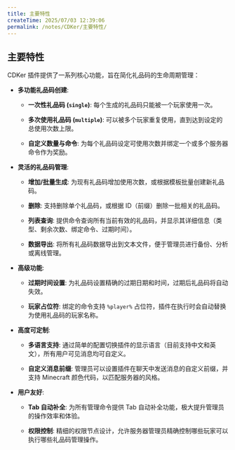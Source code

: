```yaml
---
title: 主要特性
createTime: 2025/07/03 12:39:06
permalink: /notes/CDKer/主要特性/
---
```

## 主要特性

CDKer 插件提供了一系列核心功能，旨在简化礼品码的生命周期管理：

* **多功能礼品码创建**:

    * **一次性礼品码 (`single`)**: 每个生成的礼品码只能被一个玩家使用一次。

    * **多次使用礼品码 (`multiple`)**: 可以被多个玩家重复使用，直到达到设定的总使用次数上限。

    * **自定义数量与命令**: 为每个礼品码设定可使用次数并绑定一个或多个服务器命令作为奖励。

* **灵活的礼品码管理**:

    * **增加/批量生成**: 为现有礼品码增加使用次数，或根据模板批量创建新礼品码。

    * **删除**: 支持删除单个礼品码，或根据 ID（前缀）删除一批相关的礼品码。

    * **列表查询**: 提供命令查询所有当前有效的礼品码，并显示其详细信息（类型、剩余次数、绑定命令、过期时间）。

    * **数据导出**: 将所有礼品码数据导出到文本文件，便于管理员进行备份、分析或离线管理。

* **高级功能**:

    * **过期时间设置**: 为礼品码设置精确的过期日期和时间，过期后礼品码将自动失效。

    * **玩家占位符**: 绑定的命令支持 `%player%` 占位符，插件在执行时会自动替换为使用礼品码的玩家名称。

* **高度可定制**:

    * **多语言支持**: 通过简单的配置切换插件的显示语言（目前支持中文和英文），所有用户可见消息均可自定义。

    * **自定义消息前缀**: 管理员可以设置插件在聊天中发送消息的自定义前缀，并支持 Minecraft 颜色代码，以匹配服务器的风格。

* **用户友好**:

    * **Tab 自动补全**: 为所有管理命令提供 Tab 自动补全功能，极大提升管理员的操作效率和体验。

    * **权限控制**: 精细的权限节点设计，允许服务器管理员精确控制哪些玩家可以执行哪些礼品码管理操作。